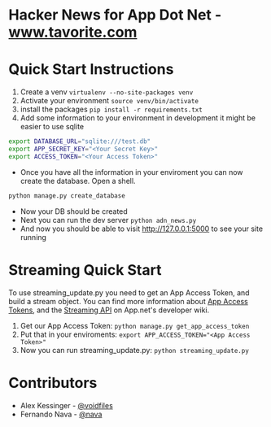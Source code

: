 # Hacker News for App Dot Net - www.tavorite.com

# Quick Start Instructions

1. Create a venv `virtualenv --no-site-packages venv`
1. Activate your environment `source venv/bin/activate`
1. install the packages `pip install -r requirements.txt`
1. Add some information to your environment in development it might be easier to use sqlite

```sh
export DATABASE_URL="sqlite:///test.db"
export APP_SECRET_KEY="<Your Secret Key>"
export ACCESS_TOKEN="<Your Access Token>"
```

* Once you have all the information in your enviroment you can now create the database. Open a shell.

```sh
python manage.py create_database
```

* Now your DB should be created
* Next you can run the dev server `python adn_news.py`
* And now you should be able to visit http://127.0.0.1:5000 to see your site running

# Streaming Quick Start

To use streaming_update.py you need to get an App Access Token, and build a stream object. You can find more information about [App Access Tokens](https://github.com/appdotnet/api-spec/blob/master/auth.md#app-access-token-flow), and the [Streaming API](https://github.com/appdotnet/api-spec/blob/master/resources/streams.md) on App.net's developer wiki.

1. Get our App Access Token: `python manage.py get_app_access_token`
1. Put that in your enviroments: `export APP_ACCESS_TOKEN="<App Access Token>"`
1. Now you can run streaming_update.py: `python streaming_update.py`

# Contributors 

* Alex Kessinger - [@voidfiles](http://alpha.app.net/voidfiles)
* Fernando Nava  - [@nava](http://alpha.app.net/nava)